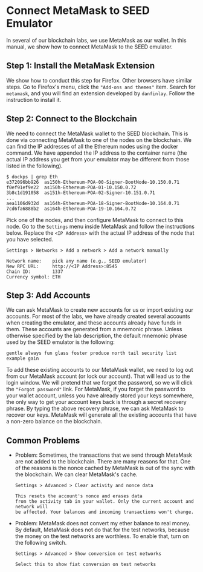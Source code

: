 
# Connect MetaMask to SEED Emulator

In several of our blockchain labs, we use MetaMask as our wallet. 
In this manual, we show how to connect MetaMask to the SEED emulator.


## Step 1: Install the MetaMask Extension

We show how to conduct this step for Firefox. 
Other browsers have similar steps. 
Go to Firefox's menu, click the `"Add-ons and themes"`
item. Search for `metamask`, and you will find
an extension developed by `danfinlay`.
Follow the instruction to install it. 


## Step 2: Connect to the Blockchain

We need to connect the MetaMask wallet to the SEED blockchain.
This is done via connecting MetaMask to one of the
nodes on the blockchain. We can find the IP addresses of all
the Ethereum nodes using the docker command. We have
appended the IP address to the container name (the actual IP
address you get from your emulator may be different from
those listed in the following).

```
$ dockps | grep Eth
e372096bb926  as150h-Ethereum-POA-00-Signer-BootNode-10.150.0.71
f0ef91ef9e22  as150h-Ethereum-POA-01-10.150.0.72
3b8c1d191058  as151h-Ethereum-POA-02-Signer-10.151.0.71
...
aea1106d932d  as164h-Ethereum-POA-18-Signer-BootNode-10.164.0.71
7cd6fa6888b2  as164h-Ethereum-POA-19-10.164.0.72
```

Pick one of the nodes, and then configure MetaMask to connect to
this node. Go to the `Settings` menu inside MetaMask
and follow the instructions below. Replace
the `<IP Address>` with the actual IP address of the
node that you have selected. 

```
Settings > Networks > Add a network > Add a network manually

Network name:    pick any name (e.g., SEED emulator)
New RPC URL:     http://<IP Address>:8545
Chain ID:        1337
Currency symbol: ETH
```


## Step 3: Add Accounts

We can ask MetaMask to create new accounts for us or import existing our
accounts. For most of the labs, we have already created several 
accounts when creating the emulator, and these accounts already have funds in them.
These accounts are generated from a mnemonic phrase.
Unless otherwise specified by the lab description, the 
default mnemonic phrase used by the SEED emulator is the following:

```
gentle always fun glass foster produce north tail security list example gain
```

To add these existing accounts to our MetaMask wallet, 
we need to log out from our MetaMask account (or lock our
account). That will lead us to the login window. We will pretend
that we forgot the password, so we will click the
`"Forgot password"` link.
For MetaMask, if you forget the password to your wallet account,
unless you have already stored your keys somewhere, 
the only way to get your account
keys back is through a secret recovery phrase.
By typing the above recovery phrase, we can ask MetaMask to recover
our keys. MetaMask will generate all the existing accounts that have a non-zero
balance on the blockchain. 


## Common Problems 


- Problem: Sometimes, the transactions that we send through MetaMask 
are not added to the blockchain.
There are many reasons for that. One of the reasons is the nonce cached by MetaMask is out 
of the sync with the blockchain. We can clear MetaMask's cache.

  ```
  Settings > Advanced > Clear activity and nonce data

  This resets the account's nonce and erases data
  from the activity tab in your wallet. Only the current account and network will
  be affected. Your balances and incoming transactions won't change.
  ```

- Problem: MetaMask does not convert my ether balance to real money. By default,
MetaMask does not do that for the test networks, because the money on the test 
networks are worthless. To enable that, turn on the following switch.

  ```
  Settings > Advanced > Show conversion on test networks

  Select this to show fiat conversion on test networks
  ```
